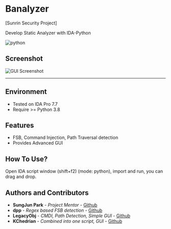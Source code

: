 # Banalyzer

[Sunrin Security Project]

Develop Static Analyzer with IDA-Python

![python](https://img.shields.io/badge/Python-3776AB.svg?&style=for-the-badge&logo=Python&logoColor=white)


## Screenshot

![GUI Screenshot](https://media.discordapp.net/attachments/922354295729438762/1176420864523255891/image.png?ex=656ece4e&is=655c594e&hm=eae74be3fa8d89c0858f7f4412ae621bdfdb092dddf6872e5bf688827294b195&=&width=1200&height=565)

---


## Environment

- Tested on IDA Pro 7.7
- Require >= Python 3.8

## Features

- FSB, Command Injection, Path Traversal detection
- Provides Advanced GUI

## How To Use?

Open IDA script window (shift+f2) (mode: python), import and run, you can drag and drop.


## Authors and Contributors

  - **SungJun Park** - *Project Mentor* -
    [Github](https://github.com/realsung)
  - **dpp** - *Regex based FSB detection* -
    [Github](https://github.com/dpp0900)
  - **LegacyObj** - *CMDI, Path Detection, Simple GUI* -
    [Github](https://github.com/minj-ae)
  - **KChedrian** - *Combined into one script, GUI* -
    [Github](https://github.com/Chedrian07)


